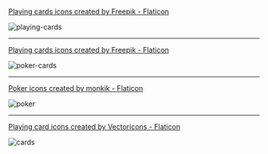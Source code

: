 <a href="https://www.flaticon.com/free-icons/playing-cards" title="playing cards icons">Playing cards icons created by Freepik - Flaticon</a>

![playing-cards](https://github.com/E-truco/app-images/assets/125526050/2823ab9e-4e79-46a2-b7f8-372acf73ac16)

-----

<a href="https://www.flaticon.com/free-icons/playing-cards" title="playing cards icons">Playing cards icons created by Freepik - Flaticon</a>

![poker-cards](https://github.com/E-truco/app-images/assets/125526050/98ab542b-b655-4331-9763-00581e417012)

-----

<a href="https://www.flaticon.com/free-icons/poker" title="poker icons">Poker icons created by monkik - Flaticon</a>

![poker](https://github.com/E-truco/app-images/assets/125526050/5b400ced-bcfa-4aac-931b-b01abdd9ec51)

-----

<a href="https://www.flaticon.com/free-icons/playing-card" title="playing card icons">Playing card icons created by Vectoricons - Flaticon</a>

![cards](https://github.com/E-truco/app-images/assets/125526050/498e1c05-7116-48c1-97e7-bbcf659a4c23)

